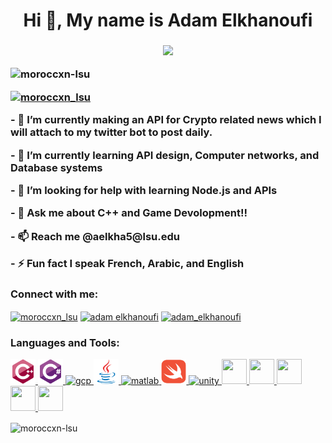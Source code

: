 <h1 align="center">Hi 👋, My name is Adam Elkhanoufi</h1>
<h3 align="center"><img src="https://readme-typing-svg.herokuapp.com?size=30&duration=5501&color=FFFFFF&vCenter=true&center=true&width=470&lines=Curious+Software+Engineer!;Backend-Developer!;Passion+for+programming!;Ambitious!;Moroccan!;Gamer+in+game+development!" </p>


<p align="left"> <img src="https://komarev.com/ghpvc/?username=moroccxn-lsu&label=Profile%20views&color=0e75b6&style=flat" alt="moroccxn-lsu" /> </p>

<p align="left"> <a href="https://twitter.com/moroccxn_lsu" target="blank"><img src="https://img.shields.io/twitter/follow/moroccxn_lsu?logo=twitter&style=for-the-badge" alt="moroccxn_lsu" /></a> </p>

<p align="left">- 🔭 I’m currently making an API for Crypto related news which I will attach to my twitter bot to post daily.     

<p align="left">- 🌱 I’m currently learning API design, Computer networks, and Database systems

<p align="left">- 🤝 I’m looking for help with learning Node.js and APIs

<p align="left">- 💬 Ask me about C++ and Game Devolopment!!

<p align="left">- 📫 Reach me @aelkha5@lsu.edu

<p align="left">- ⚡ Fun fact I speak French, Arabic, and English

<h3 align="left">Connect with me:</h3>
<p align="left">
<a href="https://twitter.com/moroccxn_lsu" target="blank"><img align="center" src="https://raw.githubusercontent.com/rahuldkjain/github-profile-readme-generator/master/src/images/icons/Social/twitter.svg" alt="moroccxn_lsu" height="30" width="40" /></a>
<a href="https://linkedin.com/in/adam elkhanoufi" target="blank"><img align="center" src="https://raw.githubusercontent.com/rahuldkjain/github-profile-readme-generator/master/src/images/icons/Social/linked-in-alt.svg" alt="adam elkhanoufi" height="30" width="40" /></a>
<a href="https://www.hackerrank.com/adam_elkhanoufi" target="blank"><img align="center" src="https://raw.githubusercontent.com/rahuldkjain/github-profile-readme-generator/master/src/images/icons/Social/hackerrank.svg" alt="adam_elkhanoufi" height="30" width="40" /></a>
</p>

<h3 align="left">Languages and Tools:</h3>
<p align="left"> <a href="https://www.w3schools.com/cpp/" target="_blank" rel="noreferrer"> <img src="https://raw.githubusercontent.com/devicons/devicon/master/icons/cplusplus/cplusplus-original.svg" alt="cplusplus" width="40" height="40"/> </a> <a href="https://www.w3schools.com/cs/" target="_blank" rel="noreferrer"> <img src="https://raw.githubusercontent.com/devicons/devicon/master/icons/csharp/csharp-original.svg" alt="csharp" width="40" height="40"/> </a> <a href="https://cloud.google.com" target="_blank" rel="noreferrer"> <img src="https://www.vectorlogo.zone/logos/google_cloud/google_cloud-icon.svg" alt="gcp" width="40" height="40"/> </a> <a href="https://www.java.com" target="_blank" rel="noreferrer"> <img src="https://raw.githubusercontent.com/devicons/devicon/master/icons/java/java-original.svg" alt="java" width="40" height="40"/> </a> <a href="https://www.mathworks.com/" target="_blank" rel="noreferrer"> <img src="https://upload.wikimedia.org/wikipedia/commons/2/21/Matlab_Logo.png" alt="matlab" width="40" height="40"/> </a> <a href="https://developer.apple.com/swift/" target="_blank" rel="noreferrer"> <img src="https://raw.githubusercontent.com/devicons/devicon/master/icons/swift/swift-original.svg" alt="swift" width="40" height="40"/> </a> <a href="https://unity.com/" target="_blank" rel="noreferrer"> <img src="https://www.vectorlogo.zone/logos/unity3d/unity3d-icon.svg" alt="unity" width="40" height="40"/> </a> <a href="https://nodejs.org/en/about/" target="_blank" rel="noreferrer"> <img src="https://cdn.jsdelivr.net/gh/devicons/devicon/icons/nodejs/nodejs-original-wordmark.svg" width="40" height="40"/> </a> <a href="https://developer.mozilla.org/en-US/docs/Web/JavaScript/About_JavaScript" target="_blank" rel="noreferrer"> <img src="https://cdn.jsdelivr.net/gh/devicons/devicon/icons/javascript/javascript-original.svg" width="40" height="40"/> </a> <a href="https://reactjs.org/" target="_blank" rel="noreferrer"> <img src="https://cdn.jsdelivr.net/gh/devicons/devicon/icons/react/react-original-wordmark.svg" width="40" height="40"/> </a> <a href="https://expressjs.com/" target="_blank" rel="nnoreferrer"> <img src="https://cdn.jsdelivr.net/gh/devicons/devicon/icons/express/express-original-wordmark.svg" width="40" height="40"/> </a> <a href="https://expressjs.com/" target="_blank" rel="nnoreferrer"> <img src="https://cdn.jsdelivr.net/gh/devicons/devicon/icons/flutter/flutter-original.svg" width="40" height="40"/> </a> </p>

<p><img align="center" src="https://github-readme-stats.vercel.app/api/top-langs?username=moroccxn-lsu&show_icons=true&locale=en&layout=compact" alt="moroccxn-lsu" /></p>
